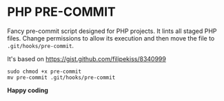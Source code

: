 # PHP PRE-COMMIT

Fancy pre-commit script designed for PHP projects. It lints all staged PHP
files. Change permissions to allow its execution and then move the file to
`.git/hooks/pre-commit`.

It's based on <https://gist.github.com/filipekiss/8340999>

```shell
sudo chmod +x pre-commit
mv pre-commit .git/hooks/pre-commit
```

**Happy coding**
